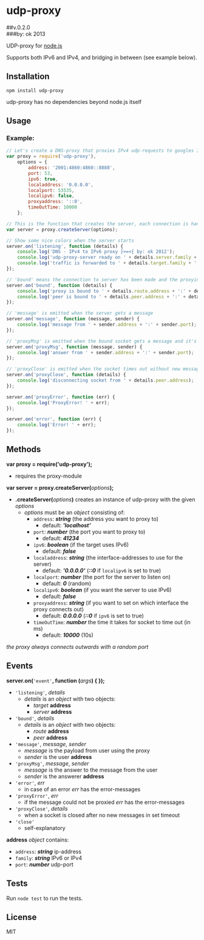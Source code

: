 # udp-proxy

##v.0.2.0  
###by: ok 2013


UDP-proxy for [node.js](http://nodejs.org/)


Supports both IPv6 and IPv4, and bridging in between (see example below).

## Installation

`npm install udp-proxy`


udp-proxy has no dependencies beyond node.js itself

## Usage


### Example:

```javascript
// Let's create a DNS-proxy that proxies IPv4 udp-requests to googles IPv6 DNS-server
var proxy = require('udp-proxy'),
	options = {
		address: '2001:4860:4860::8888',
		port: 53,
		ipv6: true,
		localaddress: '0.0.0.0',
		localport: 53535,
		localipv6: false,
		proxyaddress: '::0',
		timeOutTime: 10000
	};

// This is the function that creates the server, each connection is handled internally
var server = proxy.createServer(options);

// Show some nice colors when the server starts
server.on('listening', function (details) {
	console.log('DNS - IPv4 to IPv6 proxy }>=<{ by: ok 2012');
	console.log('udp-proxy-server ready on ' + details.server.family + '  ' + details.server.address + ':' + details.server.port);
	console.log('traffic is forwarded to ' + details.target.family + '  ' + details.target.address + ':' + details.target.port + rs);
});

// 'bound' means the connection to server has been made and the proxying is in action
server.on('bound', function (details) {
	console.log('proxy is bound to ' + details.route.address + ':' + details.route.port);
	console.log('peer is bound to ' + details.peer.address + ':' + details.peer.port);
});

// 'message' is emitted when the server gets a message
server.on('message', function (message, sender) {
	console.log('message from ' + sender.address + ':' + sender.port);
});

// 'proxyMsg' is emitted when the bound socket gets a message and it's send back to the peer the socket was bound to
server.on('proxyMsg', function (message, sender) {
	console.log('answer from ' + sender.address + ':' + sender.port);
});

// 'proxyClose' is emitted when the socket times out without new messages
server.on('proxyClose', function (details) {
	console.log('disconnecting socket from ' + details.peer.address);
});

server.on('proxyError', function (err) {
	console.log('ProxyError! ' + err);
});

server.on('error', function (err) {
	console.log('Error! ' + err);
});
```
## Methods
__var proxy = require('udp-proxy');__

* requires the proxy-module

__var server = proxy.createServer(__*options*__);__

* __.createServer(__*options*__)__ creates an instance of udp-proxy with the given *options*
	* *options* must be an *object* consisting of:
	  * `address`: __*string*__ (the address you want to proxy to)
	    * default: __*'localhost'*__
	  * `port`: __*number*__ (the port you want to proxy to)
	    * default: __*41234*__
	  * `ipv6`: __*boolean*__ (if the target uses IPv6)
	    * default: __*false*__
	  * `localaddress`: __*string*__ (the interface-addresses to use for the server)
	    * default: __*'0.0.0.0'*__ (__*::0*__ if `localipv6` is set to true)
	  * `localport`: __*number*__ (the port for the server to listen on)
	    * default: __*0*__ (random)
	  * `localipv6`: __*boolean*__ (if you want the server to use IPv6)
	    * default: __*false*__
	  * `proxyaddress`: __*string*__ (if you want to set on which interface the proxy connects out)
	    * default: __*0.0.0.0*__ (__*::0*__ if `ipv6` is set to true)
	  * `timeOutTime`: __*number*__ the time it takes for socket to time out (in ms)
	    * default: __*10000*__ (10s)

*the proxy always connects outwards with a random port*

## Events

__server.on(__`'event'`__, function (__*args*__) { });__

* `'listening'`, *details*
  * *details* is an *object* with two objects:
    * *target* __address__
    * *server* __address__
* `'bound'`, *details*
  * *details* is an *object* with two objects: 
    * *route* __address__
    * *peer* __address__
* `'message'`, *message*, *sender*
  * *message* is the payload from user using the proxy
  * *sender* is the user __address__
* `'proxyMsg'`, *message*, *sender*
  * *message* is the answer to the message from the user
  * *sender* is the answerer __address__
* `'error'`, *err*
  * in case of an error *err* has the error-messages
* `'proxyError'`, *err*
  * if the message could not be proxied *err* has the error-messages
* `'proxyClose'`, *details*
  * when a socket is closed after no new messages in set timeout
* `'close'`
  * self-explanatory


__address__ *object* contains:

* `address`: __*string*__ ip-address
* `family`: __*string*__ IPv6 or IPv4
* `port`: __*number*__ udp-port

## Tests

Run `node test` to run the tests.

## License

MIT
